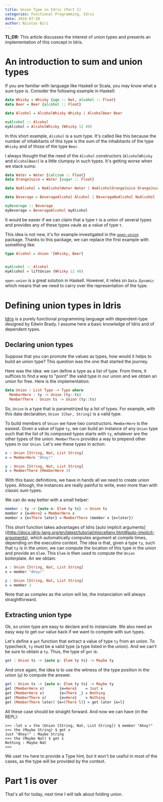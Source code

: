 ```yaml
---
title: Union Type in Idris (Part 1)
categories: Functional Programming, Idris
date: 2016-07-28
author: Nicolas Biri
---
```


**TL;DR:** This article discusses the interest of union types and presents an
implementation of this concept in Idris.

# An introduction to sum and union types

If you are familiar with language like Haskell or Scala, you may know what a
sum type is. Consider the following example in Haskell:

```haskell
data Whisky = Whisky {age :: Nat, alcohol :: Float}
data Beer = Beer {alcohol :: Float}

data Alcohol = AlcoholWhisky Whisky | AlcoholBeer Beer

myAlcohol :: Alcohol
myAlcohol = AlcoholWhisky (Whisky 12 40)
```

In this short example, `Alcohol` is a sum type. It's called like this because
the number of inhabitants of this type is the sum of the inhabitants of the type
`Whisky` and of those of the type `Beer`.

I always thought that the need of the `Alcohol` constructors (`AlcoholWhisky`
and `AlcoholBeer`) is a little clumpsy in such types. It's getting worse when we
stack sums:

```haskell
data Water = Water {calcium :: Float}
data OrangeJuice = Water {sugar :: Float}

data NoAlcohol = NoAlcoholWater Water | NoAlcoholOrangeJuice OrangeJuice

data Beverage = BeverageAlcohol Alcohol | BeverageNoAlcohol NoAlcohol

myBeverage :: Beverage
myBeverage = BeverageAlcohol myAlcohol
```

It would be easier if we can claim that a type `t` is a union of several types and
provides any of these types vaule as a value of type `t`.

This idea is not new, it's for example investigated in the
[`open-union`](http://hackage.haskell.org/package/open-union) package. Thanks to
this package, we can replace the first example with something like:

```haskell
type Alcohol = Union '[Whisky, Beer]


myAlcohol :: Alcohol
myAlcohol = liftUnion (Whisky 12 40)
```

`open-union` is a great solution in Haskell. However, it relies on
`Data.Dynamic` which means that we need to carry over the representation of the
type.

# Defining union types in Idris

[Idris](http://www.idris-lang.org/) is a purely functional programming language
with dependent-type designed by Edwin Brady. I assume here a basic knowledge of
Idris and of dependent types.

## Declaring union types

Suppose that you can promote the values as types, how would it helps to build
an union type? This question was the one that started the journey.

Here was the idea: we can define a type as a list of type. From there, it
suffices to find a way to "point" the valid type in our union and we obtain an
union for free. Here is the implementation:

```idris
data Union : List Type -> Type where
  MemberHere : ty -> Union (ty::ts)
  MemberThere : Union ts -> Union (ty::ts)
```

So, `Union` is a type that is parametrized by a list of types. For example, with
this data declaration, `Union [Char, String]` is a valid type.

To build members of `Union` we have two constructors. `MemberHere` is the
easiest. Given a value of type `ty`, we can build an instance of any `Union`
type such that the list of its composed types starts with `ty`, whatever are the
other types of the union. `MemberThere` provides a way to prepend other types in
our `Union`. Let's see these types in action:

```idris
x : Union [String, Nat, List String]
x = MemberHere "Ahoy!"

y : Union [String, Nat, List String]
x = MemberThere (MemberHere 3)
```

With this basic definitions, we have in hands all we need to create union types.
Altough, the instances are really painful to write, even more than with classic
sum types.

We can do way better with a small helper:

```idris
member : ty -> {auto e: Elem ty ts} -> Union ts
member x {e=Here} = MemberHere x
member x {e=There later} = MemberThere (member x {e=later})
```

This short function takes advantages of Idris
[auto implicit arguments]((http://docs.idris-lang.org/en/latest/tutorial/miscellany.html#auto-implicit-arguments),
which automatically computes argument at compile times, depending on the
executino context. The idea is that, given a type `ty`, such that `ty` is in the
union, we can compute the location of this type in the union and provide an
`Elem`. This `Elem` is then used to compute the `Union` boilerplate. An we obtain:

```idris
x : Union [String, Nat, List String]
x = member "Ahoy!"

y : Union [String, Nat, List String]
x = member 3
```

Note that as complex as the union will be, the instanciation will always
straightforward.

## Extracting union type

Ok, so union type are easy to declare and to instanciate. We also need an easy
way to get our value back if we want to compete with sun types.

Let's define a `get` function that extract a value of type `ty` from an union.
To typecheck, `ty` must be a valid type (a type listed in the union). And we can't
be sure to obtain a `ty`. Thus, the type of `get` is:

```idris
get : Union ts -> {auto p: Elem ty ts} -> Maybe ty
```
And once again, the idea is to use the witness of the type position in the
union (`p`) to compute the answer.

```idris
get : Union ts -> {auto e: Elem ty ts} -> Maybe ty
get (MemberHere x)       {e=Here}    = Just x
get (MemberHere x)       {e=There _} = Nothing
get (MemberThere x)      {e=Here}    = Nothing
get (MemberThere later) {e=(There l)} = get later {e=l}
```

All these case should be straight forward. And now we can have (in the REPL):

```
>>> :let x = the (Union [String, Nat, List String]) $ member "Ahoy!"
>>> the (Maybe String) $ get x
Just "Ahoy!" : Maybe String
>>> the (Maybe Nat) $ get x
Nothing : Maybe Nat
>>> 
```

We uset `the` here to provide a Type hint, but it won't be useful in most of
the cases, as the type will be provided by the context.

# Part 1 is over

That's all for today, next time I will talk about folding union.


